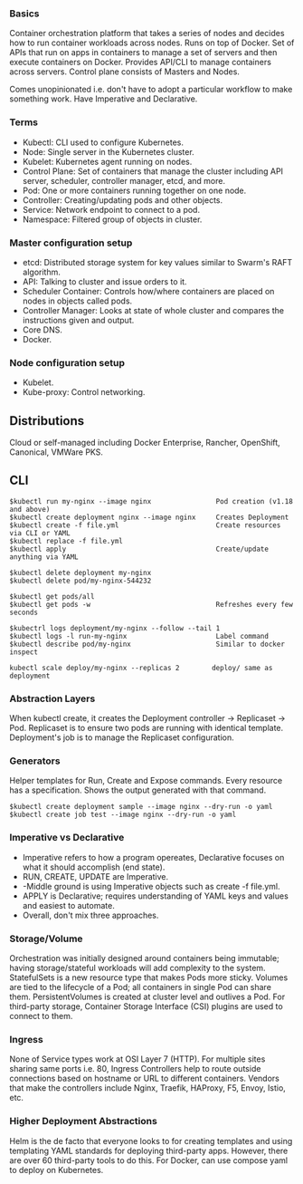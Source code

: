 ### Basics

Container orchestration platform that takes a series of nodes and decides how to run container workloads across nodes. Runs on top of Docker. Set of APIs that run on apps in containers to manage a set of servers and then execute containers on Docker. Provides API/CLI to manage containers across servers. Control plane consists of Masters and Nodes.

Comes unopinionated i.e. don't have to adopt a particular workflow to make something work. Have Imperative and Declarative.

### Terms

- Kubectl: CLI used to configure Kubernetes.
- Node: Single server in the Kubernetes cluster.
- Kubelet: Kubernetes agent running on nodes.
- Control Plane: Set of containers that manage the cluster including API server, scheduler, controller manager, etcd, and more.
- Pod: One or more containers running together on one node.
- Controller: Creating/updating pods and other objects.
- Service: Network endpoint to connect to a pod.
- Namespace: Filtered group of objects in cluster.

### Master configuration setup

- etcd: Distributed storage system for key values similar to Swarm's RAFT algorithm.
- API: Talking to cluster and issue orders to it.
- Scheduler Container: Controls how/where containers are placed on nodes in objects called pods.
- Controller Manager: Looks at state of whole cluster and compares the instructions given and output.
- Core DNS.
- Docker.

### Node configuration setup

- Kubelet.
- Kube-proxy: Control networking.

## Distributions

Cloud or self-managed including Docker Enterprise, Rancher, OpenShift, Canonical, VMWare PKS.

## CLI

```
$kubectl run my-nginx --image nginx                Pod creation (v1.18 and above)
$kubectl create deployment nginx --image nginx     Creates Deployment
$kubectl create -f file.yml                        Create resources via CLI or YAML
$kubectl replace -f file.yml
$kubectl apply                                     Create/update anything via YAML

$kubectl delete deployment my-nginx
$kubectl delete pod/my-nginx-544232

$kubectl get pods/all
$kubectl get pods -w                               Refreshes every few seconds

$kubectrl logs deployment/my-nginx --follow --tail 1
$kubectl logs -l run-my-nginx                      Label command
$kubectl describe pod/my-nginx                     Similar to docker inspect

kubectl scale deploy/my-nginx --replicas 2        deploy/ same as deployment
```

### Abstraction Layers

When kubectl create, it creates the Deployment controller -> Replicaset -> Pod. Replicaset is to ensure two pods are running with identical template. Deployment's job is to manage the Replicaset configuration.

### Generators

Helper templates for Run, Create and Expose commands. Every resource has a specification. Shows the output generated with that command.

```
$kubectl create deployment sample --image nginx --dry-run -o yaml
$kubectl create job test --image nginx --dry-run -o yaml
```

### Imperative vs Declarative

- Imperative refers to how a program opereates, Declarative focuses on what it should accomplish (end state).
- RUN, CREATE, UPDATE are Imperative.
- -Middle ground is using Imperative objects such as create -f file.yml.
- APPLY is Declarative; requires understanding of YAML keys and values and easiest to automate.
- Overall, don't mix three approaches.

### Storage/Volume

Orchestration was initially designed around containers being immutable; having storage/stateful workloads will add complexity to the system. StatefulSets is a new resource type that makes Pods more sticky. Volumes are tied to the lifecycle of a Pod; all containers in single Pod can share them. PersistentVolumes is created at cluster level and outlives a Pod. For third-party storage, Container Storage Interface (CSI) plugins are used to connect to them.

### Ingress

None of Service types work at OSI Layer 7 (HTTP). For multiple sites sharing same ports i.e. 80, Ingress Controllers help to route outside connections based on hostname or URL to different containers. Vendors that make the controllers include Nginx, Traefik, HAProxy, F5, Envoy, Istio, etc.

### Higher Deployment Abstractions

Helm is the de facto that everyone looks to for creating templates and using templating YAML standards for deploying third-party apps. However, there are over 60 third-party tools to do this. For Docker, can use compose yaml to deploy on Kubernetes.
